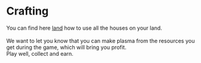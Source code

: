 # Crafting

You can find here [land](../../get-started/land/ "mention") how to use all the houses on your land. \
\
We want to let you know that you can make plasma from the resources you get during the game, which will bring you profit. \
Play well, collect and earn.
